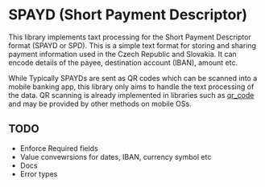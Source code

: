 # SPAYD (Short Payment Descriptor)

This library implements taxt processing for the Short Payment Descriptor format 
(SPAYD or SPD). This is a simple text format for storing and sharing payment
information used in the Czech Republic and Slovakia. It can encode details of
the payee, destination account (IBAN), amount etc.

While Typically SPAYDs are sent as QR codes which can be scanned into a mobile
banking app, this library only aims to handle the text processing of the data.
QR scanning is already implemented in libraries such as
[qr_code](https://crates.io/crates/qr_code) and may be provided by other
methods on mobile OSs.

## TODO
- Enforce Required fields
- Value convewrsions for dates, IBAN, currency symbol etc
- Docs
- Error types
